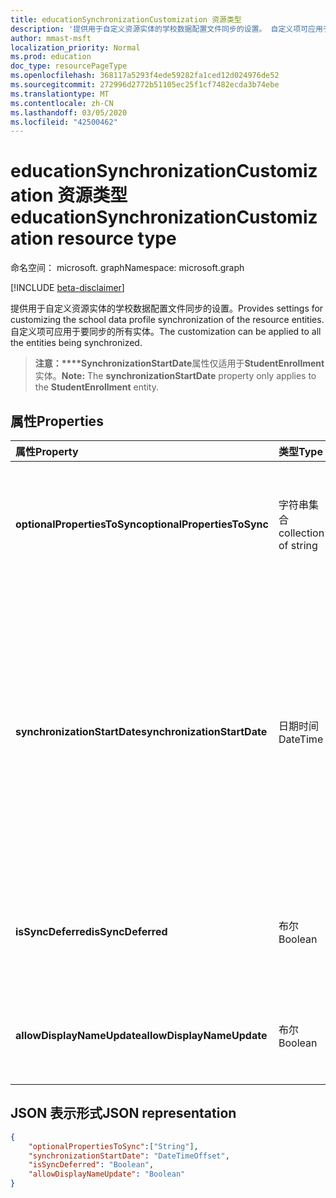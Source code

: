 ```yaml
---
title: educationSynchronizationCustomization 资源类型
description: '提供用于自定义资源实体的学校数据配置文件同步的设置。 自定义项可应用于要同步的所有实体。 '
author: mmast-msft
localization_priority: Normal
ms.prod: education
doc_type: resourcePageType
ms.openlocfilehash: 368117a5293f4ede59282fa1ced12d024976de52
ms.sourcegitcommit: 272996d2772b51105ec25f1cf7482ecda3b74ebe
ms.translationtype: MT
ms.contentlocale: zh-CN
ms.lasthandoff: 03/05/2020
ms.locfileid: "42500462"
---
```

# <a name="educationsynchronizationcustomization-resource-type"></a><span data-ttu-id="612e8-104">educationSynchronizationCustomization 资源类型</span><span class="sxs-lookup"><span data-stu-id="612e8-104">educationSynchronizationCustomization resource type</span></span>

<span data-ttu-id="612e8-105">命名空间： microsoft. graph</span><span class="sxs-lookup"><span data-stu-id="612e8-105">Namespace: microsoft.graph</span></span>

[!INCLUDE [beta-disclaimer](../../includes/beta-disclaimer.md)]

<span data-ttu-id="612e8-106">提供用于自定义资源实体的学校数据配置文件同步的设置。</span><span class="sxs-lookup"><span data-stu-id="612e8-106">Provides settings for customizing the school data profile synchronization of the resource entities.</span></span> <span data-ttu-id="612e8-107">自定义项可应用于要同步的所有实体。</span><span class="sxs-lookup"><span data-stu-id="612e8-107">The customization can be applied to all the entities being synchronized.</span></span> 

><span data-ttu-id="612e8-108">**注意：\*\*\*\*SynchronizationStartDate**属性仅适用于**StudentEnrollment**实体。</span><span class="sxs-lookup"><span data-stu-id="612e8-108">**Note:** The **synchronizationStartDate** property only applies to the **StudentEnrollment** entity.</span></span>

## <a name="properties"></a><span data-ttu-id="612e8-109">属性</span><span class="sxs-lookup"><span data-stu-id="612e8-109">Properties</span></span>

| <span data-ttu-id="612e8-110">属性</span><span class="sxs-lookup"><span data-stu-id="612e8-110">Property</span></span> | <span data-ttu-id="612e8-111">类型</span><span class="sxs-lookup"><span data-stu-id="612e8-111">Type</span></span> | <span data-ttu-id="612e8-112">说明</span><span class="sxs-lookup"><span data-stu-id="612e8-112">Description</span></span> |
|:-|:-|:-|
| <span data-ttu-id="612e8-113">**optionalPropertiesToSync**</span><span class="sxs-lookup"><span data-stu-id="612e8-113">**optionalPropertiesToSync**</span></span> | <span data-ttu-id="612e8-114">字符串集合</span><span class="sxs-lookup"><span data-stu-id="612e8-114">collection of string</span></span> |  <span data-ttu-id="612e8-115">要同步的属性名称的集合。如果设置为 null，则将同步所有属性。</span><span class="sxs-lookup"><span data-stu-id="612e8-115">The collection of property names to sync. If set to null, all properties will be synchronized.</span></span>       |
| <span data-ttu-id="612e8-116">**synchronizationStartDate**</span><span class="sxs-lookup"><span data-stu-id="612e8-116">**synchronizationStartDate**</span></span> | <span data-ttu-id="612e8-117">日期时间</span><span class="sxs-lookup"><span data-stu-id="612e8-117">DateTime</span></span> |  <span data-ttu-id="612e8-118">同步应开始的日期。</span><span class="sxs-lookup"><span data-stu-id="612e8-118">The date that the synchronization should start.</span></span> <span data-ttu-id="612e8-119">此值应设置为将来日期。</span><span class="sxs-lookup"><span data-stu-id="612e8-119">This value should be set to a future date.</span></span> <span data-ttu-id="612e8-120">如果设置为 null，则在配置文件设置完成时将同步资源。</span><span class="sxs-lookup"><span data-stu-id="612e8-120">If set to null, the resource will be synchronized when the profile setup completes.</span></span> <span data-ttu-id="612e8-121">**注意：** 这仅适用于**StudentEnrollment**属性。</span><span class="sxs-lookup"><span data-stu-id="612e8-121">**Note:** This only applies to the **StudentEnrollment** property.</span></span>      |
|<span data-ttu-id="612e8-122">**isSyncDeferred**</span><span class="sxs-lookup"><span data-stu-id="612e8-122">**isSyncDeferred**</span></span> |<span data-ttu-id="612e8-123">布尔</span><span class="sxs-lookup"><span data-stu-id="612e8-123">Boolean</span></span> | <span data-ttu-id="612e8-124">指示是否将父实体的同步延迟到更高的日期。</span><span class="sxs-lookup"><span data-stu-id="612e8-124">Indicates whether synchronization of the parent entity is deferred to a later date.</span></span> |
| <span data-ttu-id="612e8-125">**allowDisplayNameUpdate**</span><span class="sxs-lookup"><span data-stu-id="612e8-125">**allowDisplayNameUpdate**</span></span> | <span data-ttu-id="612e8-126">布尔</span><span class="sxs-lookup"><span data-stu-id="612e8-126">Boolean</span></span> |  <span data-ttu-id="612e8-127">指示是否可由同步覆盖资源的显示名称。</span><span class="sxs-lookup"><span data-stu-id="612e8-127">Indicates whether the display name of the resource can be overwritten by the sync.</span></span>         |


## <a name="json-representation"></a><span data-ttu-id="612e8-128">JSON 表示形式</span><span class="sxs-lookup"><span data-stu-id="612e8-128">JSON representation</span></span>
<!-- {
  "blockType": "resource",
  "optionalProperties": [

  ],
  "@odata.type": "microsoft.graph.educationSynchronizationCustomization"
}-->

```json
{  
    "optionalPropertiesToSync":["String"],
    "synchronizationStartDate": "DateTimeOffset",
    "isSyncDeferred": "Boolean",
    "allowDisplayNameUpdate": "Boolean"
}
```
